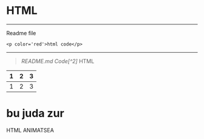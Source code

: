 # HTML
-------------
Readme file
```
<p color='red'>html code</p>
```
***
>  _README.md Code[^2]_ HTML

1 | 2 | 3
:---|-------|---:
1 | 2 | 3

bu juda zur
============================
HTML ANIMATSEA
